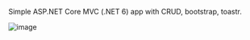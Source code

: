 Simple ASP.NET Core MVC (.NET 6) app with CRUD, bootstrap, toastr.

![image](https://user-images.githubusercontent.com/103057715/177056421-88888993-de2a-41e7-9ad5-330997f6ae5d.png)

